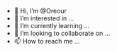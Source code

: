 - 👋 Hi, I’m @Oreour
- 👀 I’m interested in ...
- 🌱 I’m currently learning ...
- 💞️ I’m looking to collaborate on ...
- 📫 How to reach me ...

<!---
Oreour/Oreour is a ✨ special ✨ repository because its `README.md` (this file) appears on your GitHub profile.
You can click the Preview link to take a look at your changes.
--->
